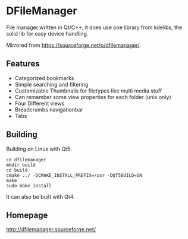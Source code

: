 # DFileManager

File manager written in Qt/C++, it does use one library from kdelibs, the solid lib for easy device handling.

Mirrored from https://sourceforge.net/p/dfilemanager/.

## Features

* Categorized bookmarks
* Simple searching and filtering
* Customizable Thumbnails for filetypes like multi media stuff
* Can remember some view properties for each folder (unix only)
* Four Different views
* Breadcrumbs navigationbar
* Tabs

## Building

Building on Linux with Qt5:

```
cd dfilemanager
mkdir build
cd build
cmake ../ -DCMAKE_INSTALL_PREFIX=/usr -DQT5BUILD=ON
make
sudo make install
```

It can also be built with Qt4.

## Homepage

http://dfilemanager.sourceforge.net/
